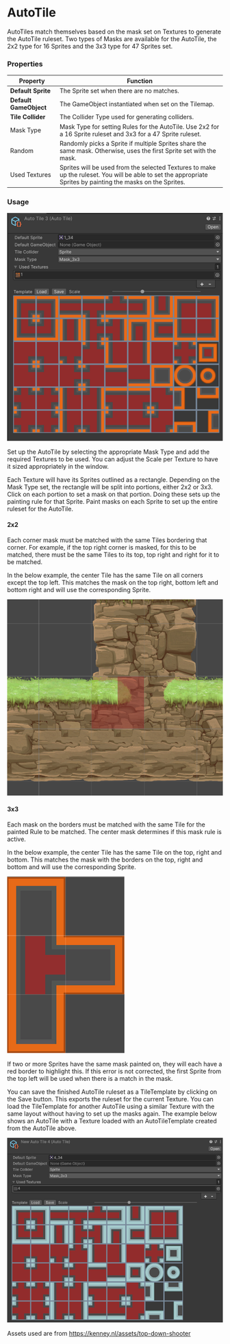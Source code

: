 # AutoTile

AutoTiles match themselves based on the mask set on Textures to generate the AutoTile ruleset. Two types of Masks are
available for the AutoTile, the 2x2 type for 16 Sprites and the 3x3 type for 47 Sprites set.

### Properties

| Property               | Function                                                                                                                                                      |
|------------------------|---------------------------------------------------------------------------------------------------------------------------------------------------------------|
| __Default Sprite__     | The Sprite set when there are no matches.                                                                                                                     |
| __Default GameObject__ | The GameObject instantiated when set on the Tilemap.                                                                                                          |
| __Tile Collider__      | The Collider Type used for generating colliders.                                                                                                              |
| Mask Type              | Mask Type for setting Rules for the AutoTile. Use 2x2 for a 16 Sprite ruleset and 3x3 for a 47 Sprite ruleset.                                                |
| Random                 | Randomly picks a Sprite if multiple Sprites share the same mask. Otherwise, uses the first Sprite set with the mask.                                          |
| Used Textures          | Sprites will be used from the selected Textures to make up the ruleset. You will be able to set the appropriate Sprites by painting the masks on the Sprites. |

### Usage

![AutoTile Editor](images/AutoTileEditor.png)

Set up the AutoTile by selecting the appropriate Mask Type and add the required Textures to be used. You can adjust the
Scale per Texture to have it sized appropriately in the window.

Each Texture will have its Sprites outlined as a rectangle. Depending on the Mask Type set, the rectangle will be split
into portions, either 2x2 or 3x3. Click on each portion to set a mask on that portion. Doing these sets up the painting
rule for that Sprite. Paint masks on each Sprite to set up the entire ruleset for the AutoTile.

#### 2x2

Each corner mask must be matched with the same Tiles bordering that corner. For example, if the top right corner is
masked, for this to be matched, there must be the same Tiles to its top, top right and right for it to be matched.

In the below example, the center Tile has the same Tile on all corners except the top left. This matches the mask on the
top right, bottom left and bottom right and will use the corresponding Sprite.

![2x2 Mask](images/2x2Mask.png)

#### 3x3

Each mask on the borders must be matched with the same Tile for the painted Rule to be matched. The center mask
determines if this mask rule is active.

In the below example, the center Tile has the same Tile on the top, right and bottom. This matches the mask with the
borders on the top, right and bottom and will use the corresponding Sprite.

![3x3 Mask](images/3x3Mask.png)

If two or more Sprites have the same mask painted on, they will each have a red border to highlight this. If this error
is not corrected, the first Sprite from the top left will be used when there is a match in the mask.

You can save the finished AutoTile ruleset as a TileTemplate by clicking on the Save button. This exports the ruleset
for the current Texture. You can load the TileTemplate for another AutoTile using a similar Texture with the same layout
without having to set up the masks again. The example below shows an AutoTile with a Texture loaded with an
AutoTileTemplate created from the AutoTile above.

![Similar Texture with loaded AutoTile Template](images/LoadAutoTileTemplate.png)

Assets used are from https://kenney.nl/assets/top-down-shooter
